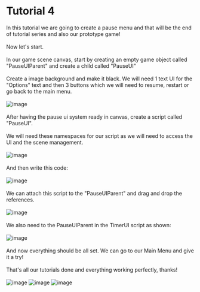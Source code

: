 # Tutorial 4
In this tutorial we are going to create a pause menu and that will be the end of tutorial series and also our prototype game! 
<br/><br/>
Now let's start.
<br/><br/>
In our game scene canvas, start by creating an empty game object called "PauseUIParent" and create a child called "PauseUI"
<br/><br/>
Create a image background and make it black. We will need 1 text UI for the "Options" text and then 3 buttons which we will need to resume, restart or go back to the main menu.
<br/><br/>
![image](https://github.com/cayaahmet/Ahmet_Caya_Programming_CourseWork/assets/125205290/0e4442a6-2599-403a-bed9-05fa61961ce7)
<br/><br/>
After having the pause ui system ready in canvas, create a script called "PauseUI".
<br/><br/>
We will need these namespaces for our script as we will need to access the UI and the scene management.
<br/><br/>
![image](https://github.com/cayaahmet/Ahmet_Caya_Programming_CourseWork/assets/125205290/3efa12ff-22e5-4d26-bc41-6f7a14ab4a37)
<br/><br/>
And then write this code:
<br/><br/>
![image](https://github.com/cayaahmet/Ahmet_Caya_Programming_CourseWork/assets/125205290/d5862396-7fa0-44ed-93d5-ba226bb2a1bc)
<br/><br/>
We can attach this script to the "PauseUIParent" and drag and drop the references.
<br/><br/>
![image](https://github.com/cayaahmet/Ahmet_Caya_Programming_CourseWork/assets/125205290/4730f6c9-51bd-4b72-b43b-18c468e7a665)
<br/><br/>
We also need to the PauseUIParent in the TimerUI script as shown:
<br/><br/>
![image](https://github.com/cayaahmet/Ahmet_Caya_Programming_CourseWork/assets/125205290/204e2df9-b984-4cbf-aace-2eeef29c791e)
<br/><br/>
And now everything should be all set. We can go to our Main Menu and give it a try!
<br/><br/>
That's all our tutorials done and everything working perfectly, thanks!
<br/><br/>
![image](https://github.com/cayaahmet/Ahmet_Caya_Programming_CourseWork/assets/125205290/897a45b4-dd7c-4ce8-a3bb-c1093c4f6b0b)
![image](https://github.com/cayaahmet/Ahmet_Caya_Programming_CourseWork/assets/125205290/0e3ea9a4-ca68-44fb-bec4-6aa92bf515f9)
![image](https://github.com/cayaahmet/Ahmet_Caya_Programming_CourseWork/assets/125205290/00e4ef1d-ee16-4777-ac5b-d87f2f46c997)

